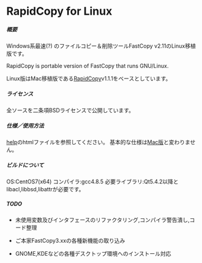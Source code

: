 # RapidCopy for Linux

##### 概要

Windows系最速(?) のファイルコピー＆削除ツールFastCopy v2.11のLinux移植版です。

RapidCopy is portable version of FastCopy that runs GNU/Linux.

Linux版はMac移植版である[RapidCopy]v1.1.1をベースとしています。

##### ライセンス
全ソースを二条項BSDライセンスで公開しています。

##### 仕様／使用方法

[help]のhtmlファイルを参照してください。
基本的な仕様は[Mac版]と変わりません。

##### ビルドについて
OS:CentOS7(x64)
コンパイラ:gcc4.8.5
必要ライブラリ:Qt5.4.2以降とlibacl,libbsd,libattrが必要です。

##### TODO
- 未使用変数及びインタフェースのリファクタリング,コンパイラ警告潰し,コード整理
- ご本家FastCopy3.xxの各種新機能の取り込み
- GNOME,KDEなどの各種デスクトップ環境へのインストール対応


   [help]: <https://github.com/KengoSawa2/RapidCopy/tree/master/help>
   [RapidCopy]: <https://itunes.apple.com/jp/app/rapidcopy/id975974524>
   [Mac版]: <http://www.lespace.co.jp/file_bl/rapidcopy/manual/index.html>
